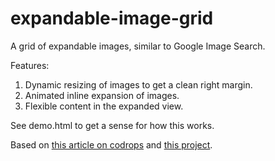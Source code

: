 expandable-image-grid
=====================

A grid of expandable images, similar to Google Image Search.

Features:
  1. Dynamic resizing of images to get a clean right margin.
  2. Animated inline expansion of images.
  3. Flexible content in the expanded view.

See demo.html to get a sense for how this works.

Based on [this article on codrops](http://tympanus.net/codrops/?p=14530) and [this project](https://github.com/codrops/ThumbnailGridExpandingPreview/blob/master/README.md).
